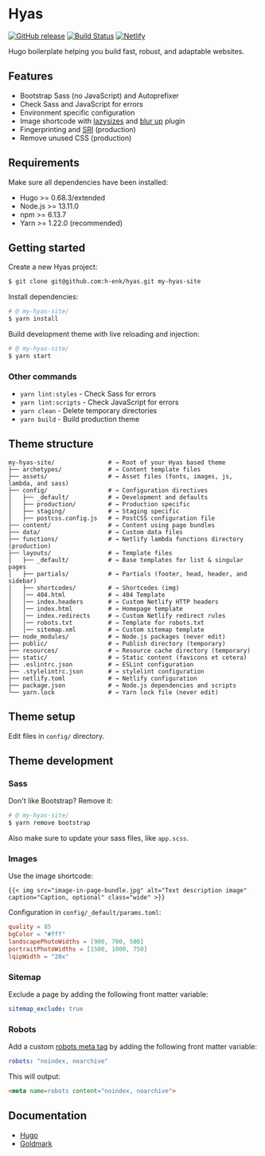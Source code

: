 # Hyas
[![GitHub release](https://img.shields.io/github/release/h-enk/hyas.svg?style=flat-square)](https://github.com/h-enk/hyas/releases)
[![Build Status](https://img.shields.io/travis/h-enk/hyas.svg?style=flat-square)](https://travis-ci.org/h-enk/hyas)
[![Netlify](https://img.shields.io/netlify/895a161c-86be-48a2-8c57-a8c5d68cd1a4?style=flat-square)](https://hyas.netlify.com/)

Hugo boilerplate helping you build fast, robust, and adaptable websites.

## Features

- Bootstrap Sass (no JavaScript) and Autoprefixer
- Check Sass and JavaScript for errors
- Environment specific configuration
- Image shortcode with [lazysizes](https://github.com/aFarkas/lazysizes) and [blur up](https://github.com/aFarkas/lazysizes/tree/master/plugins/blur-up) plugin
- Fingerprinting and [SRI](https://developer.mozilla.org/en-US/docs/Web/Security/Subresource_Integrity) (production)
- Remove unused CSS (production)

## Requirements

Make sure all dependencies have been installed:

- Hugo >= 0.68.3/extended
- Node.js >= 13.11.0
- npm >= 6.13.7
- Yarn >= 1.22.0 (recommended)

## Getting started

Create a new Hyas project:

```bash
$ git clone git@github.com:h-enk/hyas.git my-hyas-site
```

Install dependencies:

```bash
# @ my-hyas-site/
$ yarn install
```

Build development theme with live reloading and injection:

```bash
# @ my-hyas-site/
$ yarn start
```

### Other commands
- `yarn lint:styles` - Check Sass for errors
- `yarn lint:scripts` - Check JavaScript for errors
- `yarn clean` - Delete temporary directories
- `yarn build` - Build production theme

## Theme structure

```shell
my-hyas-site/               # → Root of your Hyas based theme
├── archetypes/             # → Content template files
├── assets/                 # → Asset files (fonts, images, js, lambda, and sass)
├── config/                 # → Configuration directives
│   ├── _default/           # → Development and defaults
│   ├── production/         # → Production specific
│   ├── staging/            # → Staging specific
│   ├── postcss.config.js   # → PostCSS configuration file
├── content/                # → Content using page bundles
├── data/                   # → Custom data files
├── functions/              # → Netlify lambda functions directory (production)
├── layouts/                # → Template files
│   ├── _default/           # → Base templates for list & singular pages
│   ├── partials/           # → Partials (footer, head, header, and sidebar)
│   ├── shortcodes/         # → Shortcodes (img)
│   │── 404.html            # → 404 Template
│   │── index.headers       # → Custom Netlify HTTP headers
│   │── index.html          # → Homepage template
│   │── index.redirects     # → Custom Netlify redirect rules
│   │── robots.txt          # → Template for robots.txt
│   │── sitemap.xml         # → Custom sitemap template
├── node_modules/           # → Node.js packages (never edit)
├── public/                 # → Publish directory (temporary)
├── resources/              # → Resource cache directory (temporary)
├── static/                 # → Static content (favicons et cetera)
├── .eslintrc.json          # → ESLint configuration
├── .stylelintrc.json       # → stylelint configuration
├── netlify.toml            # → Netlify configuration
├── package.json            # → Node.js dependencies and scripts
└── yarn.lock               # → Yarn lock file (never edit)
```

## Theme setup
Edit files in `config/` directory.


## Theme development
### Sass

Don't like Bootstrap? Remove it:
```bash
# @ my-hyas-site/
$ yarn remove bootstrap
```
Also make sure to update your sass files, like `app.scss`.

### Images

Use the image shortcode:
```
{{< img src="image-in-page-bundle.jpg" alt="Text description image" caption="Caption, optional" class="wide" >}}
```

Configuration in `config/_default/params.toml`:

```toml
quality = 85
bgColor = "#fff"
landscapePhotoWidths = [900, 700, 500]
portraitPhotoWidths = [1500, 1000, 750]
lqipWidth = "20x"
```

### Sitemap
Exclude a page by adding the following front matter variable:
```yaml
sitemap_exclude: true
```

### Robots
Add a custom [robots meta tag](https://developers.google.com/search/reference/robots_meta_tag) by adding the following front matter variable:
```yaml
robots: "noindex, noarchive"
```
This will output:

```html
<meta name=robots content="noindex, noarchive">
```

## Documentation
- [Hugo](https://gohugo.io/documentation/)
- [Goldmark](https://github.com/yuin/goldmark/)
